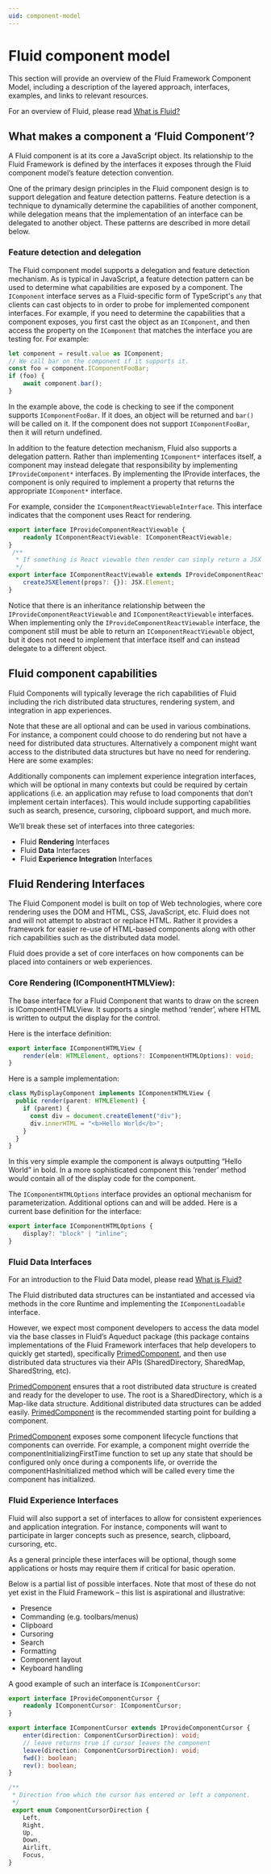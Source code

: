 ```yaml
---
uid: component-model
---
```


# Fluid component model

This section will provide an overview of the Fluid Framework Component Model, including a description of the layered approach,
interfaces, examples, and links to relevant resources.

For an overview of Fluid, please read [What is Fluid?](../what-is-fluid.md)

## What makes a component a ‘Fluid Component’?

A Fluid component is at its core a JavaScript object. Its relationship to the Fluid Framework is defined by the
interfaces it exposes through the Fluid component model’s feature detection convention.

One of the primary design principles in the Fluid component design is to support delegation and feature detection
patterns. Feature detection is a technique to dynamically determine the capabilities of another component, while
delegation means that the implementation of an interface can be delegated to another object. These patterns are
described in more detail below.

### Feature detection and delegation

The Fluid component model supports a delegation and feature detection mechanism. As is typical in JavaScript, a feature
detection pattern can be used to determine what capabilities are exposed by a component. The `IComponent` interface serves
as a Fluid-specific form of TypeScript's `any` that clients can cast objects to in order to probe for implemented component
interfaces. For example, if you need to determine the capabilities that a component exposes, you first cast the object
as an `IComponent`, and then access the property on the `IComponent` that matches the interface you are testing for. For
example:

```typescript
let component = result.value as IComponent;
// We call bar on the component if it supports it.
const foo = component.IComponentFooBar;
if (foo) {
    await component.bar();
}
```

In the example above, the code is checking to see if the component supports `IComponentFooBar`. If it does, an object will
be returned and `bar()` will be called on it. If the component does not support `IComponentFooBar`, then it will return
undefined.

In addition to the feature detection mechanism, Fluid also supports a delegation pattern. Rather than implementing
`IComponent*` interfaces itself, a component may instead delegate that responsibility by implementing `IProvideComponent*`
interfaces. By implementing the IProvide interfaces, the component is only required to implement a property that returns
the appropriate `IComponent*` interface.

For example, consider the `IComponentReactViewableInterface`. This interface indicates that the component uses React for
rendering.

```typescript
export interface IProvideComponentReactViewable {
    readonly IComponentReactViewable: IComponentReactViewable;
}
 /**
  * If something is React viewable then render can simply return a JSX Element
  */
export interface IComponentReactViewable extends IProvideComponentReactViewable {
    createJSXElement(props?: {}): JSX.Element;
}
```

Notice that there is an inheritance relationship between the `IProvideComponentReactViewable` and `IComponentReactViewable`
interfaces. When implementing only the `IProvideComponentReactViewable` interface, the component still must be able to
return an `IComponentReactViewable` object, but it does not need to implement that interface itself and can instead
delegate to a different object.

## Fluid component capabilities

Fluid Components will typically leverage the rich capabilities of Fluid including the rich distributed data structures,
rendering system, and integration in app experiences.

Note that these are all optional and can be used in various combinations. For instance, a component could choose to do
rendering but not have a need for distributed data structures. Alternatively a component might want access to the
distributed data structures but have no need for rendering. Here are some examples:

Additionally components can implement experience integration interfaces, which will be optional in many contexts but
could be required by certain applications (i.e. an application may refuse to load components that don’t implement
certain interfaces). This would include supporting capabilities such as search, presence, cursoring, clipboard support,
and much more.

We’ll break these set of interfaces into three categories:

* Fluid **Rendering** Interfaces
* Fluid **Data** Interfaces
* Fluid **Experience Integration** Interfaces

## Fluid Rendering Interfaces

The Fluid Component model is built on top of Web technologies, where core rendering uses the DOM and HTML, CSS,
JavaScript, etc. Fluid does not and will not attempt to abstract or replace HTML. Rather it provides a framework for
easier re-use of HTML-based components along with other rich capabilities such as the distributed data model.

Fluid does provide a set of core interfaces on how components can be placed into containers or web experiences.

### Core Rendering (IComponentHTMLView):

The base interface for a Fluid Component that wants to draw on the screen is IComponentHTMLView. It supports a single
method ‘render’, where HTML is written to output the display for the control.

Here is the interface definition:

```typescript
export interface IComponentHTMLView {
    render(elm: HTMLElement, options?: IComponentHTMLOptions): void;
}
```

Here is a sample implementation:

```typescript
class MyDisplayComponent implements IComponentHTMLView {
  public render(parent: HTMLElement) {
    if (parent) {
      const div = document.createElement("div");
      div.innerHTML = "<b>Hello World</b>";
    }
  }
}
```

In this very simple example the component is always outputting “Hello World” in bold. In a more sophisticated component
this ‘render’ method would contain all of the display code for the component.

The `IComponentHTMLOptions` interface provides an optional mechanism for parameterization. Additional options can and
will be added. Here is a current base definition for the interface:

```typescript
export interface IComponentHTMLOptions {
    display?: "block" | "inline";
}
```

### Fluid Data Interfaces

For an introduction to the Fluid Data model, please read [What is Fluid?](../what-is-fluid.md)

The Fluid distributed data structures can be instantiated and accessed via methods in the core Runtime and implementing the
`IComponentLoadable` interface.

However, we expect most component developers to access the data model via the base classes in Fluid’s Aqueduct package
(this package contains implementations of the Fluid Framework interfaces that help developers to quickly get started),
specifically [PrimedComponent][], and then use distributed data structures via their APIs (SharedDirectory, SharedMap,
SharedString, etc).

[PrimedComponent][] ensures that a root distributed data structure is created and ready for the developer to use. The root
is a SharedDirectory, which is a Map-like data structure. Additional distributed data structures can be added easily.
[PrimedComponent][] is the recommended starting point for building a component.

[PrimedComponent][] exposes some component lifecycle functions that components can override. For example, a component might
override the componentInitializingFirstTime function to set up any state that should be configured only once during a
components life, or override the componentHasInitialized method which will be called every time the component has
initialized.

### Fluid Experience Interfaces

Fluid will also support a set of interfaces to allow for consistent experiences and application integration. For
instance, components will want to participate in larger concepts such as presence, search, clipboard, cursoring, etc.

As a general principle these interfaces will be optional, though some applications or hosts may require them if critical
for basic operation.

Below is a partial list of possible interfaces. Note that most of these do not yet exist in the Fluid Framework – this
list is aspirational and illustrative:

* Presence
* Commanding (e.g. toolbars/menus)
* Clipboard
* Cursoring
* Search
* Formatting
* Component layout
* Keyboard handling

A good example of such an interface is `IComponentCursor`:

```typescript
export interface IProvideComponentCursor {
    readonly IComponentCursor: IComponentCursor;
}

export interface IComponentCursor extends IProvideComponentCursor {
    enter(direction: ComponentCursorDirection): void;
    // leave returns true if cursor leaves the component
    leave(direction: ComponentCursorDirection): void;
    fwd(): boolean;
    rev(): boolean;
}

/**
 * Direction from which the cursor has entered or left a component.
 */
 export enum ComponentCursorDirection {
    Left,
    Right,
    Up,
    Down,
    Airlift,
    Focus,
}
```

[IComponentHTMLView]: ../api/fluid-component-core-interfaces.icomponenthtmlview.md
[IComponentReactViewable]: ../api/fluid-aqueduct-react.icomponentreactviewable.md
[IProvideComponentHTMLView]: ../api/fluid-component-core-interfaces.iprovidecomponenthtmlview.md
[PrimedComponent]: ../api/fluid-aqueduct.primedcomponent.md
[SharedDirectory]: ../api/fluid-map.shareddirectory.md
[SharedMap]: ../api/fluid-map.sharedmap.md
[undo-redo]: ../api/fluid-undo-redo.md
